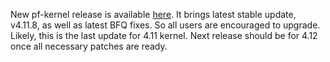 New pf-kernel release is available [here](https://pf.natalenko.name/sources/4.11/patch-4.11-pf7.xz). It brings latest stable update, v4.11.8, as well as latest BFQ fixes. So all users are encouraged to upgrade. Likely, this is the last update for 4.11 kernel. Next release should be for 4.12 once all necessary patches are ready.
